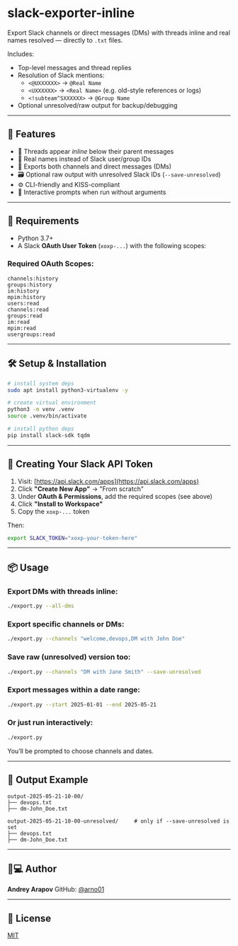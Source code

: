# slack-exporter-inline

Export Slack channels or direct messages (DMs) with threads inline and real names resolved — directly to `.txt` files.

Includes:
- Top-level messages and thread replies
- Resolution of Slack mentions:
  - `<@UXXXXXX>` → `@Real Name`
  - `<UXXXXXX>` → `<Real Name>` (e.g. old-style references or logs)
  - `<!subteam^SXXXXXX>` → `@Group Name`
- Optional unresolved/raw output for backup/debugging

---

## 🚀 Features

- 🧵 Threads appear *inline* below their parent messages
- 🧑 Real names instead of Slack user/group IDs
- 💬 Exports both channels and direct messages (DMs)
- 🗃 Optional raw output with unresolved Slack IDs (`--save-unresolved`)
- ⚙️ CLI-friendly and KISS-compliant
- 📅 Interactive prompts when run without arguments

---

## 🔐 Requirements

- Python 3.7+
- A Slack **OAuth User Token** (`xoxp-...`) with the following scopes:

### Required OAuth Scopes:
```
channels:history
groups:history
im:history
mpim:history
users:read
channels:read
groups:read
im:read
mpim:read
usergroups:read
```

---

## 🛠 Setup & Installation

```bash
# install system deps
sudo apt install python3-virtualenv -y

# create virtual environment
python3 -m venv .venv
source .venv/bin/activate

# install python deps
pip install slack-sdk tqdm
```

---

## 🔑 Creating Your Slack API Token

1. Visit: [https://api.slack.com/apps](https://api.slack.com/apps)
2. Click **"Create New App"** → "From scratch"
3. Under **OAuth & Permissions**, add the required scopes (see above)
4. Click **"Install to Workspace"**
5. Copy the `xoxp-...` token

Then:

```bash
export SLACK_TOKEN="xoxp-your-token-here"
```

---

## 📦 Usage

### Export DMs with threads inline:

```bash
./export.py --all-dms
```

### Export specific channels or DMs:

```bash
./export.py --channels "welcome,devops,DM with John Doe"
```

### Save raw (unresolved) version too:

```bash
./export.py --channels "DM with Jane Smith" --save-unresolved
```

### Export messages within a date range:

```bash
./export.py --start 2025-01-01 --end 2025-05-21
```

### Or just run interactively:

```bash
./export.py
```

You’ll be prompted to choose channels and dates.

---

## 📁 Output Example

```
output-2025-05-21-10-00/
├── devops.txt
├── dm-John_Doe.txt

output-2025-05-21-10-00-unresolved/     # only if --save-unresolved is set
├── devops.txt
├── dm-John_Doe.txt
```

---

## 🧑💻 Author

**Andrey Arapov**
GitHub: [@arno01](https://github.com/arno01)

---

## 📄 License

[MIT](LICENSE)
